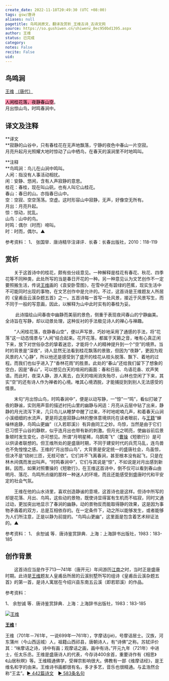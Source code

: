 ```yaml
---
create_date: 2022-11-18T20:49:30 (UTC +08:00)
tags: gsw/唐诗
aliases: null
pagetitle: 鸟鸣涧原文、翻译及赏析_王维古诗_古诗文网
source: https://so.gushiwen.cn/shiwenv_8ec950bd1395.aspx
author: 王维
status: 已完成
category: 
notes: False
recite: False
uid: 
---
```



## 鸟鸣涧

[王维](https://so.gushiwen.cn/authorv_52fceee85532.aspx) [〔唐代〕](https://so.gushiwen.cn/shiwens/default.aspx?cstr=%e5%94%90%e4%bb%a3)

<mark style="background: #FF5582A6;">人闲桂花落，夜静春山空</mark>。  
月出惊山鸟，时鸣春涧中。

## 译文及注释



**译文  
**寂静的山谷中，只有春桂花在无声地飘落，宁静的夜色中春山一片空寂。  
月亮升起月光照耀大地时惊动了山中栖鸟，在春天的溪涧里不时地鸣叫。

**注释  
**鸟鸣涧：鸟儿在山涧中鸣叫。  
人闲：指没有人事活动相扰。  
闲：安静、悠闲，含有人声寂静的意思。  
桂花：春桂，现在叫山矾，也有人叫它山桂花。  
春山：春日的山。亦指春日山中。  
空：空寂、空空荡荡。空虚。这时形容山中寂静，无声，好像空无所有。  
月出：月亮升起。  
惊：惊动，扰乱。  
山鸟：山中的鸟。  
时鸣：偶尔（时而）啼叫。  
时：时而，偶尔。▲

参考资料：
1、 张国举．唐诗精华注译评．长春：长春出版社，2010：118-119

## 赏析



　　关于这首诗中的桂花，颇有些分歧意见。一种解释是桂花有春花、秋花、四季花等不同种类，此处所写的当是春日开花的一种。另一种意见认为文艺创作不一定要照搬生活，传说[王维](https://so.gushiwen.cn/authorv_52fceee85532.aspx)画的《袁安卧雪图》，在雪中还有碧绿的芭蕉，现实生活中不可能同时出现的事物，在文艺创作中是允许的。不过，这首诗是王维题友人所居的《皇甫岳云溪杂题五首》之一。五首诗每一首写一处风景，接近于风景写生，而不同于一般的写意画，因此，以解释为山中此时实有的春桂为妥。

 　　此诗描绘山间春夜中幽静而美丽的景色，侧重于表现夜间春山的宁静幽美。全诗旨在写静，却以动景处理，这种反衬的手法极见诗人的禅心与禅趣。

　　“人闲桂花落，夜静春山空”，便以声写景，巧妙地采用了通感的手法，将“花落”这一动态情景与“人闲”结合起来。花开花落，都属于天籁之音，唯有心真正闲下来，放下对世俗杂念的挚着迷恋，才能将个人的精神提升到一个“空”的境界。当时的背景是“深夜”，诗人显然无法看到桂花飘落的景致，但因为“夜静”，更因为观风景的人“心静”，所以他还是感受到了盛开的桂花从枝头脱落、飘下、着地的过程。而我们也似乎进入了“香林花雨”的胜景。此处的“春山”还给我们留下了想象的空白，因是“春山”，可以想见白天的喧闹的画面：春和日丽、鸟语花香、欢声笑语。而此时，夜深人静，游人离去，白天的喧闹消失殆尽，山林也空闲了下来，其实“空”的还有诗人作为禅者的心境。唯其心境洒脱，才能捕捉到到别人无法感受的情景。

　　末句“月出惊山鸟，时鸣春涧中”，便是以动写静，一“惊”一“鸣”，看似打破了夜的静谧，实则用声音的描述衬托山里的幽静与闲适：月亮从云层中钻了出来，静静的月光流泻下来，几只鸟儿从睡梦中醒了过来，不时地呢喃几声，和着春天山涧小溪细细的水流声，更是将这座寂静山林的整体意境烘托在读者眼前，与[王籍](https://so.gushiwen.cn/authorv_4d0f46e80ecd.aspx)“蝉噪林逾静，鸟鸣山更幽”（《入若耶溪》）有异曲同工之妙。鸟惊，当然是由于它们已习惯于山谷的静默，似乎连月出也带有新的刺激。但月光之明亮，使幽谷前后景象顿时发生变化，亦可想见。所谓“月明星稀，乌鹊南飞”（[曹操](https://so.gushiwen.cn/authorv_f4d9b1ed94dc.aspx)《短歌行》）是可以供读者联想的。但王维所处的是盛唐时期，不同于建安时代的兵荒马乱，连鸟兽也不免惶惶之感。王维的“月出惊山鸟”，大背景是安定统一的盛唐社会，鸟虽惊，但决不是“绕树三匝，无枝可依”。它们并不飞离春涧，甚至根本没有起飞，只是在林木间偶而发出叫声。“时鸣春涧中”，它们与其说是“惊”，不如说是对月出感到新鲜。因而，如果对照曹操的《短歌行》，在王维这首诗中，倒不仅可以看到春山由明月、落花、鸟鸣所点缀的那样一种迷人的环境，而且还能感受到盛唐时代和平安定的社会气氛。

　　王维在他的山水诗里，喜欢创造静谧的意境，这首诗也是这样。但诗中所写的却是花落、月出、鸟鸣，这些动的景物，既使诗显得富有生机而不枯寂，同时又通过动，更加突出地显示了春涧的幽静。动的景物反而能取得静的效果，这是因为事物矛盾着的双方，总是互相依存的。在一定条件下，动之所以能够发生，或者能够为人们所注意，正是以静为前提的。“鸟鸣山更幽”，这里面是包含着艺术辩证法的。▲

参考资料：
1、 余恕诚 等．唐诗鉴赏辞典．上海：上海辞书出版社，1983：183-185

## 创作背景



　　这首诗应当是作于713—741年（唐开元）年间游历[江南](https://so.gushiwen.cn/authorv_487654addba8.aspx)之时，当时正是盛唐时期。此诗是[王维](https://so.gushiwen.cn/authorv_52fceee85532.aspx)题友人皇甫岳所居的云溪别墅所写的组诗《皇甫岳云溪杂题五首》的第一首，是诗人寓居在今绍兴县东南五云溪（即若耶溪）的作品。

参考资料：

1、 余恕诚 等．唐诗鉴赏辞典．上海：上海辞书出版社，1983：183-185

[![王维](https://song.gushiwen.cn/authorImg/wangwei.jpg)](https://so.gushiwen.cn/authorv_52fceee85532.aspx)

[**王维**](https://so.gushiwen.cn/authorv_52fceee85532.aspx) !

王维（701年－761年，一说699年—761年），字摩诘(jié)，号摩诘居士。汉族，河东蒲州（今山西运城）人，祖籍山西祁县，唐朝诗人，有“诗佛”之称。苏轼评价其：“味摩诘之诗，诗中有画；观摩诘之画，画中有诗。”开元九年（721年）中进士，任太乐丞。王维是盛唐诗人的代表，今存诗400余首，重要诗作有《相思》《山居秋暝》等。王维精通佛学，受禅宗影响很大。佛教有一部《维摩诘经》，是王维名和字的由来。王维诗书画都很有名，多才多艺，音乐也很精通。与孟浩然合称“王孟”。[► 442篇诗文](https://so.gushiwen.cn/shiwens/default.aspx?astr=%e7%8e%8b%e7%bb%b4)　[► 583条名句](https://so.gushiwen.cn/mingjus/default.aspx?astr=%e7%8e%8b%e7%bb%b4)
